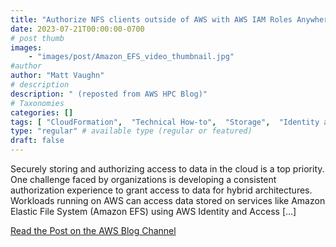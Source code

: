 ```yaml
---
title: "Authorize NFS clients outside of AWS with AWS IAM Roles Anywhere"
date: 2023-07-21T00:00:00-0700
# post thumb
images:
    - "images/post/Amazon_EFS_video_thumbnail.jpg"
#author
author: "Matt Vaughn"
# description
description: " (reposted from AWS HPC Blog)"
# Taxonomies
categories: []
tags: [ "CloudFormation",  "Technical How-to",  "Storage",  "Identity and Access Management (IAM)",  "Elastic File System (EFS)",  "hpcblog", ]
type: "regular" # available type (regular or featured)
draft: false
---
```


Securely storing and authorizing access to data in the cloud is a top priority. One challenge faced by organizations is developing a consistent authorization experience to grant access to data for hybrid architectures. Workloads running on AWS can access data stored on services like Amazon Elastic File System (Amazon EFS) using AWS Identity and Access […]

<a href="https://aws.amazon.com/blogs/storage/authorize-nfs-clients-outside-of-aws-with-iam-roles-anywhere/" class="btn btn-primary btn-lg active" role="button" aria-pressed="true" style="margin-top: 8px;">Read the Post on the AWS Blog Channel</a>